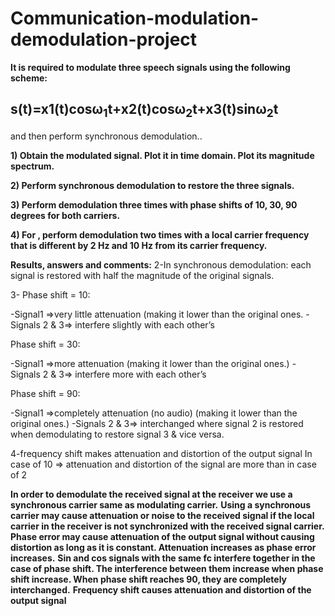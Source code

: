 # Communication-modulation-demodulation-project

**It is required to modulate three speech signals using the following scheme:**

## s(t)=x1(t)cosω<sub>1</sub>t+x2(t)cosω<sub>2</sub>t+x3(t)sinω<sub>2</sub>t

and then perform synchronous demodulation..

**1) Obtain the modulated signal. Plot it in time domain. Plot its magnitude spectrum.**

**2) Perform synchronous demodulation to restore the three signals.**

**3) Perform demodulation three times with phase shifts of 10, 30, 90 degrees for both carriers.**

**4) For , perform demodulation two times with a local carrier frequency that is different by 2 Hz and 10 Hz from its carrier frequency.**


**Results, answers and comments:**
2-In synchronous demodulation:
each signal is restored with half the magnitude of the original signals.

3- Phase shift = 10:

-Signal1 =>very little attenuation (making it lower than the original ones.
-Signals 2 & 3=> interfere slightly with each other’s

 Phase shift = 30:
 
 -Signal1 =>more attenuation (making it lower than the original ones.)
 -Signals 2 & 3=> interfere more with each other’s
 
Phase shift = 90:

-Signal1 =>completely attenuation (no audio) (making it lower than the original ones.)
-Signals 2 & 3=> interchanged where signal 2 is restored when demodulating to restore signal 3 & vice versa.

4-frequency shift makes attenuation and distortion of the output signal
In case of 10 => attenuation and distortion of the signal are more than in case of 2

**In order to demodulate the received signal at the receiver we use a synchronous carrier same as modulating carrier.**
**Using a synchronous carrier may cause attenuation or noise to the received signal if the local carrier in the receiver is not synchronized with the received signal carrier.**
**Phase error may cause attenuation of the output signal without causing distortion as long as it is constant. Attenuation increases as phase error increases.**
**Sin and cos signals with the same fc interfere together in the case of phase shift. The interference between them increase when phase shift increase. When phase shift reaches 90, they are completely interchanged.**
**Frequency shift causes attenuation and distortion of the output signal**
